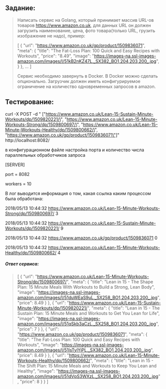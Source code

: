## Задание:
>Написать сервис на Golang, который принимает массив URL-ов товаров https://www.amazon.co.uk,
>для данных URL он должен загрузить наименование, цена, фото товара(только URL, грузить изображение не надо), пример:
>
>[
>   {
>    "url": "https://www.amazon.co.uk/gp/product/1509836071",
>    "meta": {
>         "title": "The Fat-Loss Plan: 100 Quick and Easy Recipes with Workouts",
>         "price": "8.49",
>         "image": "https://images-na.ssl-images-amazon.com/images/I/51kB2nKZ47L._SX382_BO1,204,203,200_.jpg",
>     }
>   },
>...
>]
>
>Сервис необходимо завернуть в Docker. В Docker можно сделать опционально.
>Загрузчик должен иметь конфигурируемое ограничение на количество одновременных запросов в amazon.

## Тестирование:
curl -X POST -d "
[\"https://www.amazon.co.uk/Lean-15-Sustain-Minute-Workouts/dp/1509820221/\",
\"https://www.amazon.co.uk/Lean-15-Minute-Workouts-Strong/dp/1509800697/\",
\"https://www.amazon.co.uk/Lean-15-Minute-Workouts-Healthy/dp/1509800662/\",
\"https://www.amazon.co.uk/gp/product/1509836071\"]"
http://localhost:8082/

в конфигурационном файле настройка порта и количество числа параллельных обработчиков запроса

[SERVER]

port = 8082

workers = 10

В лог выводится информация о том, какая ссылка каким процессом была обработана:

2018/05/13 10:44:32 https://www.amazon.co.uk/Lean-15-Minute-Workouts-Strong/dp/1509800697/ 3

2018/05/13 10:44:32 https://www.amazon.co.uk/Lean-15-Sustain-Minute-Workouts/dp/1509820221/ 9

2018/05/13 10:44:32 https://www.amazon.co.uk/gp/product/1509836071 0

2018/05/13 10:44:32 https://www.amazon.co.uk/Lean-15-Minute-Workouts-Healthy/dp/1509800662/ 4

##### Ответ сервиса:

>[
> {
>  "url": "https://www.amazon.co.uk/Lean-15-Minute-Workouts-Strong/dp/1509800697/",
>  "meta": {
>   "title": "Lean in 15 - The Shape Plan: 15 Minute Meals With Workouts to Build a Strong, Lean Body",
>   "image": "https://images-na.ssl-images-amazon.com/images/I/51duWEaS9uL._SX258_BO1,204,203,200_.jpg",
>   "price": 8.49
>  }
> },
> {
>  "url": "https://www.amazon.co.uk/Lean-15-Sustain-Minute-Workouts/dp/1509820221/",
>  "meta": {
>   "title": "Lean in 15 - The Sustain Plan: 15 Minute Meals and Workouts to Get You Lean for Life",
>   "image": "https://images-na.ssl-images-amazon.com/images/I/51qSkb3aCzL._SX258_BO1,204,203,200_.jpg",
>   "price": 7
>  }
> },
> {
>  "url": "https://www.amazon.co.uk/gp/product/1509836071",
>  "meta": {
>   "title": "The Fat-Loss Plan: 100 Quick and Easy Recipes with Workouts",
>   "image": "https://images-na.ssl-images-amazon.com/images/I/51IsTylYiPL._SX382_BO1,204,203,200_.jpg",
>   "price": 8.49
>  }
> },
> {
>  "url": "https://www.amazon.co.uk/Lean-15-Minute-Workouts-Healthy/dp/1509800662/",
>  "meta": {
>   "title": "Lean in 15 - The Shift Plan: 15 Minute Meals and Workouts to Keep You Lean and Healthy",
>   "image": "https://images-na.ssl-images-amazon.com/images/I/51dVpS3WXzL._SX258_BO1,204,203,200_.jpg",
>   "price": 8
>  }
> }
>]

